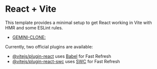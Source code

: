 # React + Vite
This template provides a minimal setup to get React working in Vite with HMR and some ESLint rules.

 - [GEMINI-CLONE:](https://github.com/suannelson123/gemini-clone/blob/main/src/assets/gemini-cclone.PNG)

Currently, two official plugins are available:

- [@vitejs/plugin-react](https://github.com/vitejs/vite-plugin-react/blob/main/packages/plugin-react/README.md) uses [Babel](https://babeljs.io/) for Fast Refresh
- [@vitejs/plugin-react-swc](https://github.com/vitejs/vite-plugin-react-swc) uses [SWC](https://swc.rs/) for Fast Refresh
